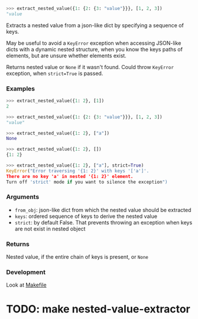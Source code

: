 ```python
>>> extract_nested_value({1: {2: {3: "value"}}}, [1, 2, 3])
"value
```

Extracts a nested value from a json-like dict by specifying a sequence of keys.

May be useful to avoid a `KeyError` exception when accessing JSON-like dicts with a dynamic nested structure,
when you know the keys paths of elements, but are unsure whether elements exist.

Returns nested value or `None` if it wasn't found. Could throw `KeyError` exception, when `strict=True` is passed.



### Examples
```python
>>> extract_nested_value({1: 2}, [1])
2

>>> extract_nested_value({1: {2: {3: "value"}}}, [1, 2, 3])
"value"

>>> extract_nested_value({1: 2}, ["a"])
None

>>> extract_nested_value({1: 2}, [])
{1: 2}

>>> extract_nested_value({1: 2}, ["a"], strict=True)
KeyError("Error traversing '{1: 2}' with keys '['a']'.
There are no key 'a' in nested '{1: 2}' element.
Turn off 'strict' mode if you want to silence the exception")
```

### Arguments
- `from_obj`: json-like dict from which the nested value should be extracted
- `keys`: ordered sequence of keys to derive the nested value
- `strict`: by default False. That prevents throwing an exception when keys are not exist in nested object

### Returns
Nested value, if the entire chain of keys is present, or `None`

### Development
Look at [Makefile](./Makefile)
# TODO: make nested-value-extractor
